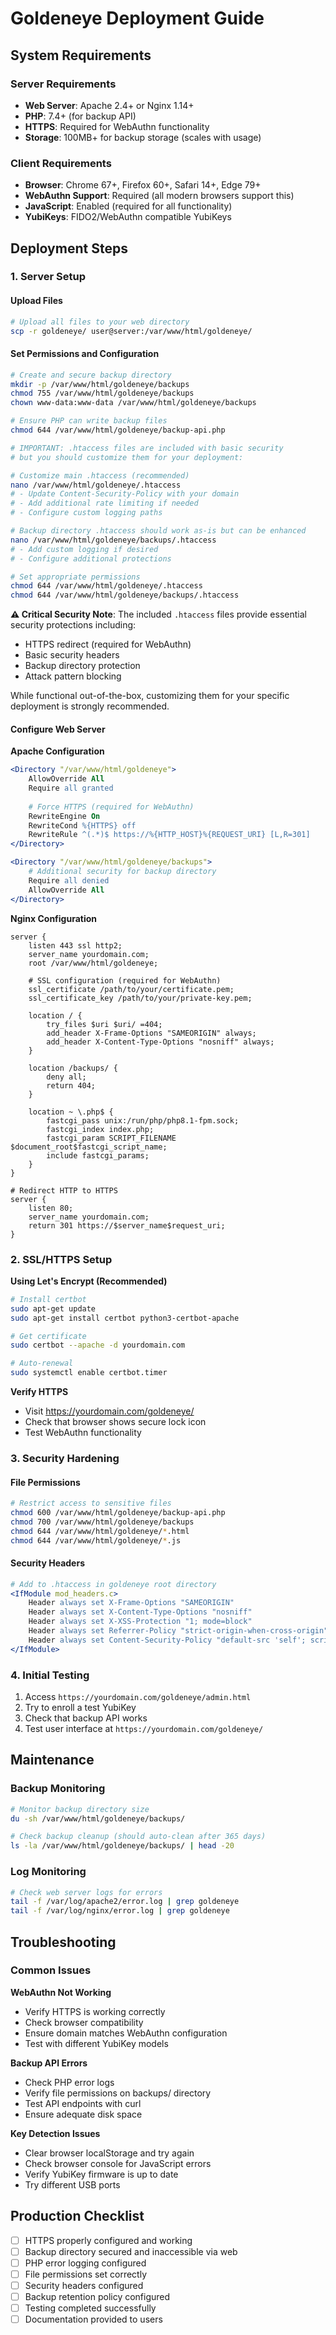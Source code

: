 # Goldeneye Deployment Guide

## System Requirements

### Server Requirements
- **Web Server**: Apache 2.4+ or Nginx 1.14+
- **PHP**: 7.4+ (for backup API)
- **HTTPS**: Required for WebAuthn functionality
- **Storage**: 100MB+ for backup storage (scales with usage)

### Client Requirements  
- **Browser**: Chrome 67+, Firefox 60+, Safari 14+, Edge 79+
- **WebAuthn Support**: Required (all modern browsers support this)
- **JavaScript**: Enabled (required for all functionality)
- **YubiKeys**: FIDO2/WebAuthn compatible YubiKeys

## Deployment Steps

### 1. Server Setup

#### Upload Files
```bash
# Upload all files to your web directory
scp -r goldeneye/ user@server:/var/www/html/goldeneye/
```

#### Set Permissions and Configuration
```bash
# Create and secure backup directory
mkdir -p /var/www/html/goldeneye/backups
chmod 755 /var/www/html/goldeneye/backups
chown www-data:www-data /var/www/html/goldeneye/backups

# Ensure PHP can write backup files
chmod 644 /var/www/html/goldeneye/backup-api.php

# IMPORTANT: .htaccess files are included with basic security
# but you should customize them for your deployment:

# Customize main .htaccess (recommended)
nano /var/www/html/goldeneye/.htaccess
# - Update Content-Security-Policy with your domain
# - Add additional rate limiting if needed
# - Configure custom logging paths

# Backup directory .htaccess should work as-is but can be enhanced
nano /var/www/html/goldeneye/backups/.htaccess
# - Add custom logging if desired
# - Configure additional protections

# Set appropriate permissions
chmod 644 /var/www/html/goldeneye/.htaccess
chmod 644 /var/www/html/goldeneye/backups/.htaccess
```

**⚠️ Critical Security Note**: The included `.htaccess` files provide essential security protections including:
- HTTPS redirect (required for WebAuthn)
- Basic security headers
- Backup directory protection
- Attack pattern blocking

While functional out-of-the-box, customizing them for your specific deployment is strongly recommended.

#### Configure Web Server

**Apache Configuration**
```apache
<Directory "/var/www/html/goldeneye">
    AllowOverride All
    Require all granted
    
    # Force HTTPS (required for WebAuthn)
    RewriteEngine On
    RewriteCond %{HTTPS} off
    RewriteRule ^(.*)$ https://%{HTTP_HOST}%{REQUEST_URI} [L,R=301]
</Directory>

<Directory "/var/www/html/goldeneye/backups">
    # Additional security for backup directory
    Require all denied
    AllowOverride All
</Directory>
```

**Nginx Configuration**
```nginx
server {
    listen 443 ssl http2;
    server_name yourdomain.com;
    root /var/www/html/goldeneye;
    
    # SSL configuration (required for WebAuthn)
    ssl_certificate /path/to/your/certificate.pem;
    ssl_certificate_key /path/to/your/private-key.pem;
    
    location / {
        try_files $uri $uri/ =404;
        add_header X-Frame-Options "SAMEORIGIN" always;
        add_header X-Content-Type-Options "nosniff" always;
    }
    
    location /backups/ {
        deny all;
        return 404;
    }
    
    location ~ \.php$ {
        fastcgi_pass unix:/run/php/php8.1-fpm.sock;
        fastcgi_index index.php;
        fastcgi_param SCRIPT_FILENAME $document_root$fastcgi_script_name;
        include fastcgi_params;
    }
}

# Redirect HTTP to HTTPS
server {
    listen 80;
    server_name yourdomain.com;
    return 301 https://$server_name$request_uri;
}
```

### 2. SSL/HTTPS Setup

**Using Let's Encrypt (Recommended)**
```bash
# Install certbot
sudo apt-get update
sudo apt-get install certbot python3-certbot-apache

# Get certificate
sudo certbot --apache -d yourdomain.com

# Auto-renewal
sudo systemctl enable certbot.timer
```

**Verify HTTPS**
- Visit https://yourdomain.com/goldeneye/
- Check that browser shows secure lock icon
- Test WebAuthn functionality

### 3. Security Hardening

#### File Permissions
```bash
# Restrict access to sensitive files
chmod 600 /var/www/html/goldeneye/backup-api.php
chmod 700 /var/www/html/goldeneye/backups
chmod 644 /var/www/html/goldeneye/*.html
chmod 644 /var/www/html/goldeneye/*.js
```

#### Security Headers
```apache
# Add to .htaccess in goldeneye root directory
<IfModule mod_headers.c>
    Header always set X-Frame-Options "SAMEORIGIN"
    Header always set X-Content-Type-Options "nosniff"
    Header always set X-XSS-Protection "1; mode=block"
    Header always set Referrer-Policy "strict-origin-when-cross-origin"
    Header always set Content-Security-Policy "default-src 'self'; script-src 'self' 'unsafe-inline'; style-src 'self' 'unsafe-inline';"
</IfModule>
```

### 4. Initial Testing

1. Access `https://yourdomain.com/goldeneye/admin.html`
2. Try to enroll a test YubiKey
3. Check that backup API works
4. Test user interface at `https://yourdomain.com/goldeneye/`

## Maintenance

### Backup Monitoring
```bash
# Monitor backup directory size
du -sh /var/www/html/goldeneye/backups/

# Check backup cleanup (should auto-clean after 365 days)
ls -la /var/www/html/goldeneye/backups/ | head -20
```

### Log Monitoring
```bash
# Check web server logs for errors
tail -f /var/log/apache2/error.log | grep goldeneye
tail -f /var/log/nginx/error.log | grep goldeneye
```

## Troubleshooting

### Common Issues

**WebAuthn Not Working**
- Verify HTTPS is working correctly
- Check browser compatibility
- Ensure domain matches WebAuthn configuration
- Test with different YubiKey models

**Backup API Errors**  
- Check PHP error logs
- Verify file permissions on backups/ directory
- Test API endpoints with curl
- Ensure adequate disk space

**Key Detection Issues**
- Clear browser localStorage and try again
- Check browser console for JavaScript errors
- Verify YubiKey firmware is up to date
- Try different USB ports

## Production Checklist

- [ ] HTTPS properly configured and working
- [ ] Backup directory secured and inaccessible via web
- [ ] PHP error logging configured
- [ ] File permissions set correctly
- [ ] Security headers configured
- [ ] Backup retention policy configured
- [ ] Testing completed successfully
- [ ] Documentation provided to users